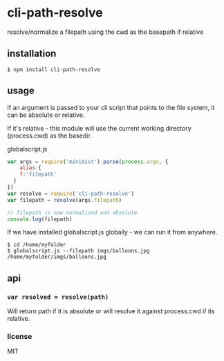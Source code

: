 cli-path-resolve
================

resolve/normalize a filepath using the cwd as the basepath if relative

## installation

```
$ npm install cli-path-resolve
```

## usage

If an argument is passed to your cli script that points to the file system, it can be absolute or relative.

If it's relative - this module will use the current working directory (process.cwd) as the basedir.

globalscript.js

```js
var args = require('minimist').parse(process.argv, {
	alias:{
    f:'filepath'
  }
})
var resolve = require('cli-path-resolve')
var filepath = resolve(args.filepath)

// filepath is now normalized and absolute
console.log(filepath)
```

If we have installed globalscript.js globally - we can run it from anywhere.

```
$ cd /home/myfolder
$ globalscript.js --filepath imgs/balloons.jpg
/home/myfolder/imgs/balloons.jpg
```

## api

### `var resolved = resolve(path)`

Will return path if it is absolute or will resolve it against process.cwd if its relative.

### license

MIT